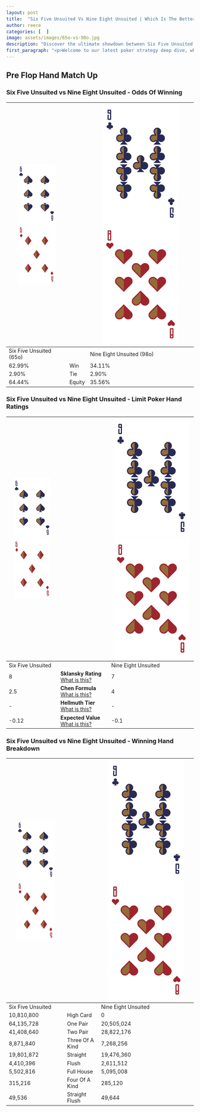 ```yaml
---
layout: post
title:  "Six Five Unsuited Vs Nine Eight Unsuited | Which Is The Better Hand In Poker? A Complete Guide"
author: reece
categories: [  ]
image: assets/images/65o-vs-98o.jpg
description: "Discover the ultimate showdown between Six Five Unsuited and Nine Eight Unsuited in poker! Uncover the odds, strategies, and scenarios where one hand triumphs over the other. Get ready to up your poker game with this thrilling analysis."
first_paragraph: "<p>Welcome to our latest poker strategy deep dive, where we're pitting two distinct hands against each other in a high-stakes showdown: Six Five Unsuited vs Nine Eight Unsuited.</p><p>In the dynamic world of poker, every decision counts, and knowing which hand holds the upper hand is key to your success at the table.</p><p>In this article, we'll dissect these two hands, explore the scenarios where one dominates the other, and equip you with the knowledge to make strategic choices that can tip the odds in your favor.</p><p>Get ready to unravel the intriguing dynamics of these poker hands and elevate your game to new heights.</p>"
---
```




[comment]: # (sp0)

## Pre Flop Hand Match Up

<div class="table hand-ratings" markdown="1"> 



### Six Five Unsuited vs Nine Eight Unsuited - Odds Of Winning


    
| ![image info](assets/images/hand1/6.png) ![image info](assets/images/hand1/5o.png) |  | ![image info](assets/images/hand2/9.png) ![image info](assets/images/hand2/8o.png) |
| -------- | -------- | -------- |
| Six Five Unsuited (65o) |  | Nine Eight Unsuited (98o) |
| 62.99% | Win | 34.11% |
| 2.90% | Tie | 2.90% |
| 64.44% | Equity | 35.56% |




[comment]: # (sp1)



### Six Five Unsuited vs Nine Eight Unsuited - Limit Poker Hand Ratings


    
| ![image info](assets/images/hand1/6.png) ![image info](assets/images/hand1/5o.png) |  | ![image info](assets/images/hand2/9.png) ![image info](assets/images/hand2/8o.png) |
| -------- | -------- | -------- |
| Six Five Unsuited |  | Nine Eight Unsuited |
| 8 | **Sklansky Rating** [What is this?](/sklansky-rating-explained) | 7 |
| 2.5 | **Chen Formula** [What is this?](/chen-formula-explained) | 4 |
| - | **Hellmuth Tier** [What is this?](/Hellmuth-tier-explained) | - |
| -0.12 | **Expected Value** [What is this?](/expected-value-explained) | -0.1 |




[comment]: # (sp2)



### Six Five Unsuited vs Nine Eight Unsuited - Winning Hand Breakdown


    
| ![image info](assets/images/hand1/6.png) ![image info](assets/images/hand1/5o.png) |  | ![image info](assets/images/hand2/9.png) ![image info](assets/images/hand2/8o.png) |
| -------- | -------- | -------- |
| Six Five Unsuited |  | Nine Eight Unsuited |
| 10,810,800 | High Card | 0 |
| 64,135,728 | One Pair | 20,505,024 |
| 41,408,640 | Two Pair | 28,822,176 |
| 8,871,840 | Three Of A Kind | 7,268,256 |
| 19,801,872 | Straight | 19,476,360 |
| 4,410,396 | Flush | 2,611,512 |
| 5,502,816 | Full House | 5,095,008 |
| 315,216 | Four Of A Kind | 285,120 |
| 49,536 | Straight Flush | 49,644 |




[comment]: # (sp3)



</div>

[comment]: # (sp4)



[comment]: # (sp5)

